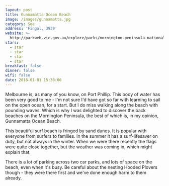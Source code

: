 ```yaml
---
layout: post
title: Gunnamatta Ocean Beach
image: /images/gunnamatta.jpg
category: See
address: 'Fingal, 3939'
website: >-
  http://parkweb.vic.gov.au/explore/parks/mornington-peninsula-national-park/things-to-do/gunnamatta-ocean-beach
stars:
  - star
  - star
  - star
  - star
breakfast: false
dinner: false
wifi: false
date: 2018-01-01 15:30:00
---
```



Melbourne is, as many of you know, on Port Phillip. This body of water has been very good to me - I'm not sure I'd have got so far with learning to sail on the open ocean, for a start. But I do miss walking along the beach with pounding waves. Which is why I was delighted to discover the back beaches on the Mornington Peninsula, the best of which is, in my opinion, Gunnamatta Ocean Beach.

This beautiful surf beach is fringed by sand dunes. It is popular with everyone from surfers to families. In the summer it has a surf-lifesaver on duty, but not always in the winter. When we were there recently the flags were quite close together, but the weather was coming in, which might explain that.

There is a lot of parking across two car parks, and lots of space on the beach, even when it's busy. Be careful about the nesting Hooded Plovers though - they were there first and we've done enough harm to them already.